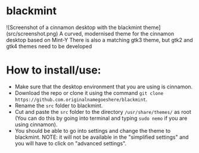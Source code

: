 # blackmint
![Screenshot of a cinnamon desktop with the blackmint theme] (src/screenshot.png)
A curved, modernised theme for the cinnamon desktop based on Mint-Y
There is also a matching gtk3 theme, but gtk2 and gtk4 themes need to be developed
# How to install/use:
 - Make sure that the desktop environment that you are using is cinnamon. 
 - Download the repo or clone it using the command `git clone https://github.com.originalnamegoeshere/blackmint`.
 - Rename the `src` folder to blackmint. 
 - Cut and paste the `src` folder to the directory  `/usr/share/themes/` as root (You can do this by going into terminal and typing `sudo nemo` if you are using cinnamon). 
 - You should be able to go into settings and change the theme to blackmint. NOTE: it will not be available in the "simplified settings" and you will have to click on "advanced settings". 
